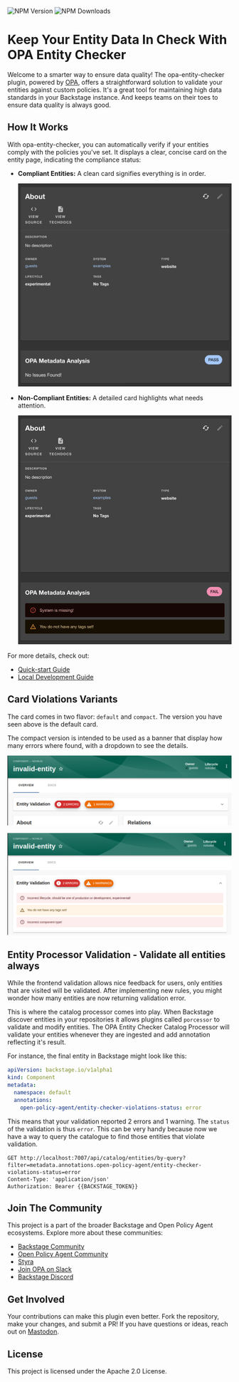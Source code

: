 ![NPM Version](https://img.shields.io/npm/v/%40parsifal-m%2Fplugin-opa-entity-checker?logo=npm) ![NPM Downloads](https://img.shields.io/npm/dw/%40parsifal-m%2Fplugin-opa-entity-checker)

# Keep Your Entity Data In Check With OPA Entity Checker

Welcome to a smarter way to ensure data quality! The opa-entity-checker plugin, powered by [OPA](https://github.com/open-policy-agent/opa), offers a straightforward solution to validate your entities against custom policies. It's a great tool for maintaining high data standards in your Backstage instance. And keeps teams on their toes to ensure data quality is always good.

## How It Works

With opa-entity-checker, you can automatically verify if your entities comply with the policies you've set. It displays a clear, concise card on the entity page, indicating the compliance status:

- **Compliant Entities:** A clean card signifies everything is in order.

  ![MetaData Card No Violations](../assets/card2.png)

- **Non-Compliant Entities:** A detailed card highlights what needs attention.

  ![MetaData Card Violations](../assets/card1.png)

For more details, check out:

- [Quick-start Guide](/opa-entity-checker/quick-start.md)
- [Local Development Guide](/opa-entity-checker/local-development.md)

## Card Violations Variants

The card comes in two flavor: `default` and `compact`. The version you have seen above is the default card.

The compact version is intended to be used as a banner that display how many errors where found, with a dropdown to
see the details.

![Compact MetaData Card Violations Closed](../assets/card-compact-closed.png)

![Compact MetaData Card Violations Open](../assets/card-compact-opened.png)

## Entity Processor Validation - Validate all entities always

While the frontend validation allows nice feedback for users, only entities that are visited will be validated. After implementing new rules, you might wonder how many entities are now returning validation error.

This is where the catalog processor comes into play. When Backstage discover entities in your repositories it allows plugins called `porcessor` to validate and modify entities. The OPA Entity Checker Catalog Processor will validate your entities whenever they are ingested and add annotation reflecting it's result.

For instance, the final entity in Backstage might look like this:

```yaml
apiVersion: backstage.io/v1alpha1
kind: Component
metadata:
  namespace: default
  annotations:
    open-policy-agent/entity-checker-violations-status: error
```

This means that your validation reported 2 errors and 1 warning. The `status` of the validation is thus `error`. This can be very handy because now we have a way to query the catalogue to find those entities that violate validation.

```http request
GET http://localhost:7007/api/catalog/entities/by-query?filter=metadata.annotations.open-policy-agent/entity-checker-violations-status=error
Content-Type: 'application/json'
Authorization: Bearer {{BACKSTAGE_TOKEN}}
```

## Join The Community

This project is a part of the broader Backstage and Open Policy Agent ecosystems. Explore more about these communities:

- [Backstage Community](https://backstage.io)
- [Open Policy Agent Community](https://www.openpolicyagent.org)
- [Styra](https://www.styra.com)
- [Join OPA on Slack](https://slack.openpolicyagent.org/)
- [Backstage Discord](https://discord.com/invite/MUpMjP2)

## Get Involved

Your contributions can make this plugin even better. Fork the repository, make your changes, and submit a PR! If you have questions or ideas, reach out on [Mastodon](https://hachyderm.io/@parcifal).

## License

This project is licensed under the Apache 2.0 License.
